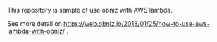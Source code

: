 This repository is sample of use obniz with AWS lambda.


See more detail on  https://web.obniz.io/2018/01/25/how-to-use-aws-lambda-with-obniz/ .
